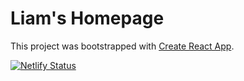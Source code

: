 # Liam's Homepage

This project was bootstrapped with [Create React App](https://github.com/facebook/create-react-app).

[![Netlify Status](https://api.netlify.com/api/v1/badges/40e178e6-c19e-4c6a-b785-fdc2756e6745/deploy-status)](https://app.netlify.com/sites/radiant-madeleine-479609/deploys)
